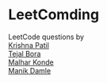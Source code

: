 # LeetComding
LeetCode questions by
<br>
[Krishna Patil](https://github.com/krishnapatil28113)
<br>
[Tejal Bora](https://github.com/tejalbora)
<br>
[Malhar Konde](https://github.com/mallhok)
<br>
[Manik Damle](https://github.com/manikdamle)
